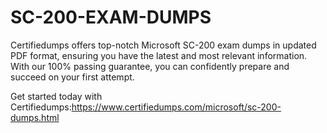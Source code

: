 # SC-200-EXAM-DUMPS
Certifiedumps offers top-notch Microsoft SC-200 exam dumps in updated PDF format, ensuring you have the latest and most relevant information. With our 100% passing guarantee, you can confidently prepare and succeed on your first attempt.

 Get started today with Certifiedumps:https://www.certifiedumps.com/microsoft/sc-200-dumps.html
